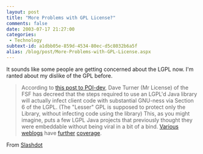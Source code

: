 ```yaml
---
layout: post
title: "More Problems with GPL License?"
comments: false
date: 2003-07-17 21:27:00
categories:
 - Technology
subtext-id: a1dbb05e-859d-4534-80ec-d5c8032b6a5f
alias: /blog/post/More-Problems-with-GPL-License.aspx
---
```



It sounds like some people are getting concerned about the LGPL now. I'm ranted about my dislike of the GPL before.

> According to [this post to POI-dev](http://article.gmane.org/gmane.comp.jakarta.poi.devel/5900), Dave Turner (Mr License) of the FSF has decreed that the steps required to use an LGPL'd Java library will actually infect client code with substantial GNU-ness via Section 6 of the LGPL. (The "Lesser" GPL is supposed to protect only the Library, without infecting code using the library) This, as you might imagine, puts a few LGPL Java projects that previously thought they were embeddable without being viral in a bit of a bind. [Various](http://linuxintegrators.com/hl30/blog/general/?permalink=LGPL+clarification.html) [weblogs](http://www.rollerweblogger.org/page/roller/20030716#for_java_lgpl_is_viral) have [further](http://www.intertwingly.net/blog/1519.html) [coverage](http://radio.weblogs.com/0122027/2003/07/16.html#a56).

From [Slashdot](http://slashdot.org/article.pl?sid=03/07/17/2257224)
